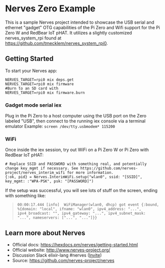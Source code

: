 # Nerves Zero Example

This is a sample Nerves project intended to showcase the USB serial and ethernet "gadget" OTG capabilities of the Pi Zero and Wifi support for the Pi Zero W and RedBear IoT pHAT. It utilizes a slightly customized nerves_system_rpi found at https://github.com/tmecklem/nerves_system_rpi0.

## Getting Started    

To start your Nerves app:

```
NERVES_TARGET=rpi0 mix deps.get
NERVES_TARGET=rpi0 mix firmware
#Burn to an SD card with 
NERVES_TARGET=rpi0 mix firmware.burn
```

### Gadget mode serial iex

Plug in the Pi Zero to a host computer using the USB port on the Zero labeled "USB", then connect to the running iex console via a terminal emulator
Example: `screen /dev/tty.usbmodem* 115200`

### WiFi

Once inside the iex session, try out WiFi on a Pi Zero W or Pi Zero with RedBear IoT pHAT:
```
# Replace SSID and PASSWORD with something real, and potentially change key_mgmt if necessary. See https://github.com/nerves-project/nerves_interim_wifi for more information. 
{:ok, pid} = Nerves.InterimWiFi.setup("wlan0", ssid: "[SSID]", key_mgmt: :"WPA-PSK", psk: "[PASSWORD]")
```

If the setup was successful, you will see lots of stuff on the screen, ending with something like: 
>     00:00:17.444 [info]  WiFiManager(wlan0, dhcp) got event {:bound, %{domain: "local", ifname: "wlan0", ipv4_address: "...", ipv4_broadcast: "", ipv4_gateway: "...", ipv4_subnet_mask: "...", nameservers: ["...", "..."]}}

## Learn more about Nerves

  * Official docs: https://hexdocs.pm/nerves/getting-started.html
  * Official website: http://www.nerves-project.org/
  * Discussion Slack elixir-lang #nerves ([Invite](https://elixir-slackin.herokuapp.com/))
  * Source: https://github.com/nerves-project/nerves
